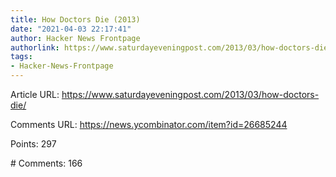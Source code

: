 ```yaml
---
title: How Doctors Die (2013)
date: "2021-04-03 22:17:41"
author: Hacker News Frontpage
authorlink: https://www.saturdayeveningpost.com/2013/03/how-doctors-die/
tags:
- Hacker-News-Frontpage
---
```


<p>Article URL: <a href="https://www.saturdayeveningpost.com/2013/03/how-doctors-die/">https://www.saturdayeveningpost.com/2013/03/how-doctors-die/</a></p>
<p>Comments URL: <a href="https://news.ycombinator.com/item?id=26685244">https://news.ycombinator.com/item?id=26685244</a></p>
<p>Points: 297</p>
<p># Comments: 166</p>
